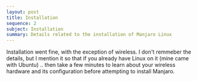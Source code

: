 ```yaml
---
layout: post
title: Installation
sequence: 2
subject: Installation 
summary: Details related to the installation of Manjaro Linux
---
```


Installation went fine, with the exception of wireless.  I don't remmeber the details, but I mention it so that if you already have Linux on it (mine came with Ubuntu) .. then take a few minutes to learn about your wireless hardware and its configuration before attempting to install Manjaro. 
